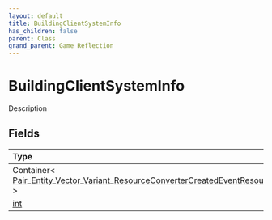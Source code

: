 ```yaml
---
layout: default
title: BuildingClientSystemInfo
has_children: false
parent: Class
grand_parent: Game Reflection
---
```

# BuildingClientSystemInfo
Description 

## Fields

| Type | Name |
|:----------|:--------------|
| Container< [Pair_Entity_Vector_Variant_ResourceConverterCreatedEventResourceStorageCreatedEventResourceRemovedFromConverterEvent](/riftbreaker-wiki/docs/game-reflection/classes/pair__entity__vector__variant__resource_converter_created_event_resource_storage_created_event_resource_removed_from_converter_event/) > | to_init |
| [int](/riftbreaker-wiki/docs/game-reflection/enums/int/) | version |

